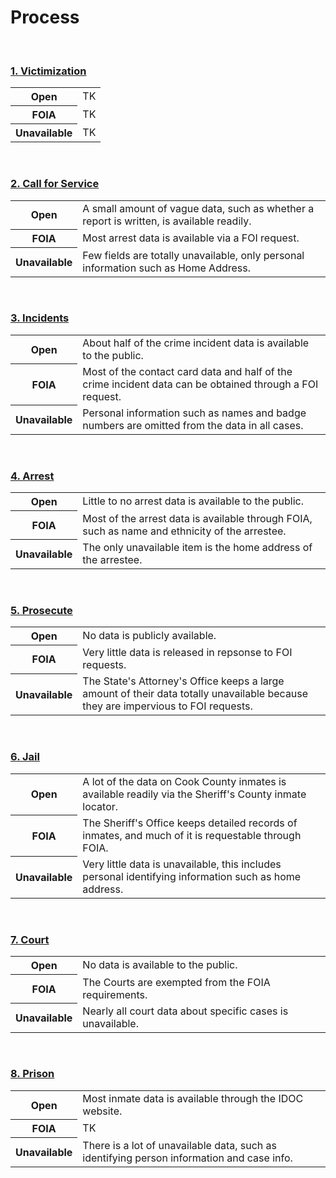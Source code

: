 # Process
<br> 

### [1. Victimization](/victimization.html)
<table>
<tr>
    <th>Open</th>
    <td>TK</td>
</tr>
<tr>
    <th>FOIA</th>
    <td>TK</td>
</tr>
<tr>
    <th>Unavailable</th>
    <td>TK</td>
</tr>
</table>
<br>

### [2. Call for Service](/callforservice.html)
<table>
<tr>
    <th>Open</th>
    <td>A small amount of vague data, such as whether a report is written, is available readily.</td>
</tr>
<tr>
    <th>FOIA</th>
    <td>Most arrest data is available via a FOI request.</td>
</tr>
<tr>
    <th>Unavailable</th>
    <td>Few fields are totally unavailable, only personal information such as Home Address.</td>
</tr>
</table> 
<br> 

### [3. Incidents](/incidents.html)
<table>
<tr>
    <th>Open</th>
    <td>About half of the crime incident data is available to the public.</td>
</tr>
<tr>
    <th>FOIA</th>
    <td>Most of the contact card data and half of the crime incident data can be obtained through a FOI request.</td>
</tr>
<tr>
    <th>Unavailable</th>
    <td>Personal information such as names and badge numbers are omitted from the data in all cases.</td>
</tr>
</table>  
<br>

### [4. Arrest](/arrest.html)
<table>
<tr>
    <th>Open</th>
    <td>Little to no arrest data is available to the public.</td>
</tr>
<tr>
    <th>FOIA</th>
    <td>Most of the arrest data is available through FOIA, such as name and ethnicity of the arrestee.</td>
</tr>
<tr>
    <th>Unavailable</th>
    <td>The only unavailable item is the home address of the arrestee.</td>
</tr>
</table> 
<br>

### [5. Prosecute](/prosecute.html)
<table>
<tr>
    <th>Open</th>
    <td>No data is publicly available.</td>
</tr>
<tr>
    <th>FOIA</th>
    <td>Very little data is released in repsonse to FOI requests.</td>
</tr>
<tr>
    <th>Unavailable</th>
    <td>The State's Attorney's Office keeps a large amount of their data totally unavailable because they are impervious to FOI requests.</td>
</tr>
</table> 
<br>

### [6. Jail](/jail.html)
<table>
<tr>
    <th>Open</th>
    <td>A lot of the data on Cook County inmates is available readily via the Sheriff's County inmate locator.</td>
</tr>
<tr>
    <th>FOIA</th>
    <td>The Sheriff's Office keeps detailed records of inmates, and much of it is requestable through FOIA.</td>
</tr>
<tr>
    <th>Unavailable</th>
    <td>Very little data is unavailable, this includes personal identifying information such as home address.</td>
</tr>
</table>  
<br>

### [7. Court](/court.html)
<table>
<tr>
    <th>Open</th>
    <td>No data is available to the public.</td>
</tr>
<tr>
    <th>FOIA</th>
    <td>The Courts are exempted from the FOIA requirements.</td>
</tr>
<tr>
    <th>Unavailable</th>
    <td>Nearly all court data about specific cases is unavailable.</td>
</tr>
</table>
<br>

### [8. Prison](/prison.html)
<table>
<tr>
    <th>Open</th>
    <td>Most inmate data is available through the IDOC website.</td>
</tr>
<tr>
    <th>FOIA</th>
    <td>TK</td>
</tr>
<tr>
    <th>Unavailable</th>
    <td>There is a lot of unavailable data, such as identifying person information and case info.</td>
</tr>
</table> 